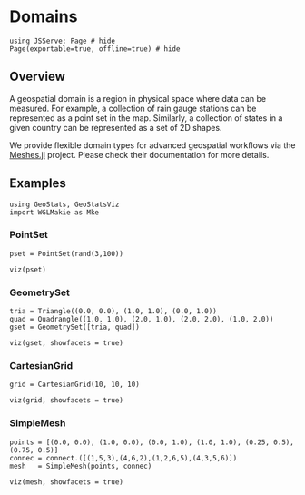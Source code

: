 # Domains

```@example domains
using JSServe: Page # hide
Page(exportable=true, offline=true) # hide
```

## Overview

A geospatial domain is a region in physical space where data
can be measured. For example, a collection of rain gauge stations
can be represented as a point set in the map. Similarly, a collection
of states in a given country can be represented as a set of 2D shapes.

We provide flexible domain types for advanced geospatial workflows via
the [Meshes.jl](https://github.com/JuliaGeometry/Meshes.jl) project.
Please check their documentation for more details.

## Examples

```@example domains
using GeoStats, GeoStatsViz
import WGLMakie as Mke
```

### PointSet

```@example domains
pset = PointSet(rand(3,100))

viz(pset)
```

### GeometrySet

```@example domains
tria = Triangle((0.0, 0.0), (1.0, 1.0), (0.0, 1.0))
quad = Quadrangle((1.0, 1.0), (2.0, 1.0), (2.0, 2.0), (1.0, 2.0))
gset = GeometrySet([tria, quad])

viz(gset, showfacets = true)
```

### CartesianGrid

```@example domains
grid = CartesianGrid(10, 10, 10)

viz(grid, showfacets = true)
```

### SimpleMesh

```@example domains
points = [(0.0, 0.0), (1.0, 0.0), (0.0, 1.0), (1.0, 1.0), (0.25, 0.5), (0.75, 0.5)]
connec = connect.([(1,5,3),(4,6,2),(1,2,6,5),(4,3,5,6)])
mesh   = SimpleMesh(points, connec)

viz(mesh, showfacets = true)
```